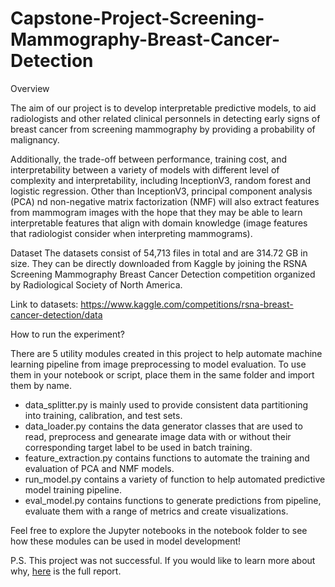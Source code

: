 # Capstone-Project-Screening-Mammography-Breast-Cancer-Detection

Overview

The aim of our project is to develop interpretable predictive models, to aid radiologists and other related clinical personnels in detecting early signs of breast cancer from screening mammography by providing a probability of malignancy.

Additionally, the trade-off between performance, training cost, and interpretability between a variety of models with different level of complexity and interpretability, including InceptionV3, random forest  and logistic regression. Other than InceptionV3, principal component analysis (PCA) nd non-negative matrix factorization (NMF) will also extract features from mammogram images with the hope that they may be able to learn interpretable features that align with domain knowledge (image features that radiologist consider when interpreting mammograms).



Dataset
The datasets consist of 54,713 files in total and are 314.72 GB in size. They can be directly downloaded from Kaggle by joining the RSNA Screening Mammography Breast Cancer Detection competition organized by Radiological Society of North America.

Link to datasets: https://www.kaggle.com/competitions/rsna-breast-cancer-detection/data


How to run the experiment?

There are 5 utility modules created in this project to help automate machine learning pipeline from image preprocessing to model evaluation. To use them in your notebook or script, place them in the same folder and import them by name.

- data_splitter.py is mainly used to provide consistent data partitioning into training, calibration, and test sets.
- data_loader.py contains the data generator classes that are used to read, preprocess and genearate image data with or without their corresponding target label to be used in batch training.
- feature_extraction.py contains functions to automate the training and evaluation of PCA and NMF models.
- run_model.py contains a variety of function to help automated predictive model training pipeline.
- eval_model.py contains functions to generate predictions from pipeline, evaluate them with a range of metrics and create visualizations.


Feel free to explore the  Jupyter notebooks in the notebook folder to see how these modules can be used in model development!


P.S. This project was not successful. If you would like to learn more about why, [here](https://drive.google.com/file/d/1oSDM29Z2ETLBEibrpd0sdwnkEKNsNaRJ/view?usp=share_link) is the full report.
